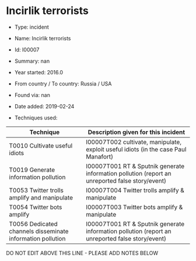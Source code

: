 # Incirlik terrorists

* Type: incident

* Name: Incirlik terrorists

* Id: I00007

* Summary: nan

* Year started: 2016.0

* From country / To country: Russia / USA

* Found via: nan

* Date added: 2019-02-24

* Techniques used: 

| Technique | Description given for this incident |
| --------- | ------------------------- |
| T0010 Cultivate useful idiots | I00007T002 cultivate, manipulate, exploit useful idiots (in the case Paul Manafort) |
| T0019 Generate information pollution | I00007T001 RT & Sputnik generate information pollution (report an unreported false story/event) |
| T0053 Twitter trolls amplify and manipulate | I00007T004 Twitter trolls amplify & manipulate |
| T0054 Twitter bots amplify | I00007T003 Twitter bots amplify & manipulate |
| T0056 Dedicated channels disseminate information pollution | I00007T001 RT & Sputnik generate information pollution (report an unreported false story/event) |


DO NOT EDIT ABOVE THIS LINE - PLEASE ADD NOTES BELOW